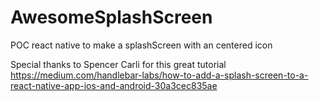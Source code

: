 # AwesomeSplashScreen
POC react native to make a splashScreen with an centered icon

Special thanks to Spencer Carli for this great tutorial https://medium.com/handlebar-labs/how-to-add-a-splash-screen-to-a-react-native-app-ios-and-android-30a3cec835ae
